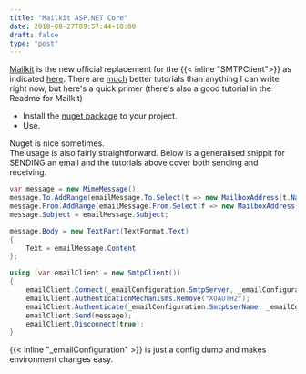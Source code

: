 ```yaml
---
title: "Mailkit ASP.NET Core"
date: 2018-08-27T09:57:44+10:00
draft: false
type: "post"
---
```


[Mailkit](https://github.com/jstedfast/MailKit) is the new official replacement for the {{< inline "SMTPClient">}} as indicated [here](https://www.infoq.com/news/2017/04/MailKit-MimeKit-Official).
There are [much](https://dotnetcoretutorials.com/2017/11/02/using-mailkit-send-receive-email-asp-net-core/) better tutorials than anything I can write right now, but here's a quick primer (there's also a good tutorial in the Readme for Mailkit)

- Install the [nuget package](https://www.nuget.org/packages/MailKit/) to your project.
- Use.  

Nuget is nice sometimes.  
The usage is also fairly straightforward. Below is a generalised snippit for SENDING an email and the tutorials above cover both sending and receiving. 

``` csharp
var message = new MimeMessage();
message.To.AddRange(emailMessage.To.Select(t => new MailboxAddress(t.Name, t.Address)));
message.From.AddRange(emailMessage.From.Select(f => new MailboxAddress(f.Name, f.Address)));
message.Subject = emailMessage.Subject;

message.Body = new TextPart(TextFormat.Text)
{
    Text = emailMessage.Content
};

using (var emailClient = new SmtpClient())
{
    emailClient.Connect(_emailConfiguration.SmtpServer, _emailConfiguration.SmtpPort, true);
    emailClient.AuthenticationMechanisms.Remove("XOAUTH2");
    emailClient.Authenticate(_emailConfiguration.SmtpUserName, _emailConfiguration.SmtpPassword);
    emailClient.Send(message);
    emailClient.Disconnect(true);
}
```  

{{< inline "_emailConfiguration" >}} is just a config dump and makes environment changes easy.